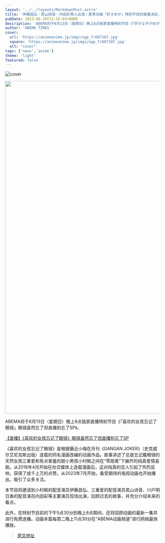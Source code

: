 ```yaml
---
layout: '../../layouts/MarkdownPost.astro'
title: '伊藤昌弘・若山詩音・内田彩等人出演！夏季动画「好きめが」特别节目的直播决定，回顾和看点讨论等'
pubDate: 2023-08-10T12:15:03+0900
description: 'ABEMA将于8月13日（星期日）晚上8点独家直播特别节目《「好きな子がめがねを忘れた」めがねは忘れても生配信は忘れないでねSP》。【直播】「好きな子がめがねを忘れた」めがねは忘れても生配信は忘れな…'
author: 'ABEMA TIMES'
cover:
  url: 'https://animeanime.jp/imgs/ogp_f/607107.jpg'
  square: 'https://animeanime.jp/imgs/ogp_f/607107.jpg'
  alt: "cover"
tags: ['news','anime']
theme: 'light'
featured: false
---
```

![cover](https://animeanime.jp/imgs/ogp_f/607107.jpg)

<div class="figure figure-center --abematv"><img alt="" class="figure__img" height="1080" src="/imgs/zoom/607108.jpg" width="1920"></div>
<p>ABEMA将于8月13日（星期日）晚上8点独家直播特别节目《「喜欢的女孩忘记了眼镜」眼镜虽然忘了但直播别忘了SP》。</p>
<p><a href="https://abema.tv/channels/abema-anime/slots/E5AbpZ8nY8RJ2K?utm_campaign=others_times_10090505_ap_free_slots_E5AbpZ8nY8RJ2K&amp;utm_medium=web&amp;utm_source=abematimes">【直播】《喜欢的女孩忘记了眼镜》眼镜虽然忘了但直播别忘了SP</a></p>
<p>《喜欢的女孩忘记了眼镜》是根据藤近小梅在月刊《GANGAN JOKER》（史克威尔艾尼克斯出版）连载的同名漫画改编的动画作品。故事讲述了总是忘记戴眼镜的天然女孩三重爱和有点害羞的胆小男孩小村枫之间在“零距离”下展开的纯真爱情喜剧。从2018年4月开始在社交媒体上连载漫画后，这对纯真的恋人引起了热烈反响，获得了成千上万的点赞。从2023年7月开始，备受期待的电视动画也开始播出，吸引了众多关注。</p>
<p>本节目将邀请到小村枫的配音演员伊藤昌弘、三重爱的配音演员若山诗音、川户明日香的配音演员内田彩等主要演员现场出演，回顾过去的故事，并充分介绍未来的看点。</p>
<p>此外，在特别节目前的下午5点30分到晚上8点期间，还将回顾动画的最新一集并进行免费连播。动画本篇每周二晚上11点30分在“ABEMA动画频道”进行网络最快播放。</p>

>[原文地址](https://animeanime.jp/article/2023/08/10/79201.html)  